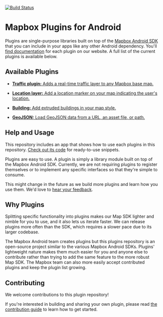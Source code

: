 [![Build Status](https://www.bitrise.io/app/a3a5f64a6d4a78c3.svg?token=RJY5I160EZSKZr1e0KgLrw&branch=master)](https://www.bitrise.io/app/a3a5f64a6d4a78c3)

# Mapbox Plugins for Android

Plugins are single-purpose libraries built on top of the [Mapbox Android SDK](https://www.mapbox.com/android-docs/) that you can include in your apps like any other Android dependency. You'll [find documentation](https://www.mapbox.com/android-docs/overview/) for each plugin on our website. A full list of the current plugins is available below.

## Available Plugins

* [**Traffic plugin:** Adds a real-time traffic layer to any Mapbox base map.](https://github.com/mapbox/mapbox-plugins-android/tree/master/traffic)

* [**Location layer:** Add a location marker on your map indicating the user's location.](https://github.com/mapbox/mapbox-plugins-android/tree/master/locationlayer)

* [**Building:** Add extruded buildings in your map style.](https://github.com/mapbox/mapbox-plugins-android/tree/master/building)

* [**GeoJSON:** Load GeoJSON data from a URL, an asset file, or path.](https://github.com/mapbox/mapbox-plugins-android/tree/master/geojson)

## Help and Usage

This repository includes an app that shows how to use each plugins in this repository. [Check out its code](https://github.com/mapbox/mapbox-plugins-android/tree/master/app/src/main/java/com/mapbox/mapboxsdk/plugins/testapp) for ready-to-use snippets.

Plugins are easy to use. A plugin is simply a library module built on top of the Mapbox Android SDK. Currently, we are not requiring plugins to register themselves or to implement any specific interfaces so that they're simple to consume.

This might change in the future as we build more plugins and learn how you use them. We'd love to [hear your feedback](https://github.com/mapbox/mapbox-plugins-android/issues).

## Why Plugins

Splitting specific functionality into plugins makes our Map SDK lighter and nimble for you to use, and it also lets us iterate faster. We can release plugins more often than the SDK, which requires a slower pace due to its larger codebase.

The Mapbox Android team creates plugins but this plugins repository is an open-source project similar to the various Mapbox Android SDKs.
Plugins' lightweight nature makes them much easier for you and anyone else to contribute rather than trying to add the same feature to the more robust Map SDK. The Mapbox team can also more easily accept contributed plugins and keep the plugin list growing.

## Contributing

We welcome contributions to this plugin repository!

If you're interested in building and sharing your own plugin, please read [the contribution guide](https://github.com/mapbox/mapbox-plugins-android/blob/master/CONTRIBUTING.md) to learn how to get started.
